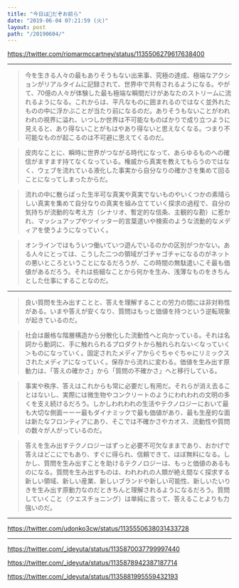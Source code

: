 ```yaml
---
title: "今日は🐑だぞお前ら"
date: "2019-06-04 07:21:59 (火)"
layout: post
path: "/20190604/"
---
```


https://twitter.com/riomarmccartney/status/1135506279617638400

---

> 今を生きる人々の最もありそうもない出来事、究極の達成、極端なアクションがリアルタイムに記録されて、世界中で共有されるようになる。やがて、70億の人々が体験した最も極端な瞬間だけがあなたのストリームに流れるようになる。これからは、平凡なものに囲まれるのではなく並外れたものの中に浮かぶことが当たり前になるのだ。ありそうもないことがわれわれの視界に溢れ、いつしか世界は不可能なものばかりで成り立つように見えると、あり得ないことがもはやあり得ないと思えなくなる。つまり不可能なものが起こるのは不可避に思えてくるのだ。


> 皮肉なことに、瞬時に世界がつながる時代になって、あらゆるものへの確信がますます持てなくなっている。権威から真実を教えてもらうのではなく、ウェブを流れている液化した事実から自分なりの確かさを集めて回ることになってしまったからだ。


> 流れの中に散らばった生半可な真実や真実でないものやいくつかの素晴らしい真実を集めて自分なりの真実を組み立てていく探求の過程で、自分の気持ちが流動的な考え方（シナリオ、暫定的な信条、主観的な勘）に惹かれ、マッシュアップやツイッター的言葉遣いや検索のような流動的なメディアを使うようになっていく。


> オンラインではもういつ働いていつ遊んでいるのかの区別がつかない。ある人々にとっては、こうした二つの領域がゴチャゴチャになるのがネットの悪いところということになるだろうが、この時間の無駄遣いこそ最も価値があるだろう。それは些細なことから何かを生み、浅薄なものをきちんとした仕事にすることなのだ。

---

> 良い質問を生み出すことと、答えを理解することの労力の間には非対称性がある。いまや答えが安くなり、質問はもっと価値を持つという逆転現象が起きているのだ。


> 社会は厳格な階層構造から分散化した流動性へと向かっている。それは名詞から動詞に、手に触れられるプロダクトから触れられない＜なっていく＞ものになっていく。固定されたメディアからぐちゃぐちゃにリミックスされたメディアになっていく。保存から流れに変わる。価値を生み出す原動力は、「答えの確かさ」から「質問の不確かさ」へと移行している。


> 事実や秩序、答えはこれからも常に必要だし有用だ。それらが消え去ることはないし、実際には微生物やコンクリートのようにわれわれの文明の多くを支え続けるだろう。しかしわれわれの生活やテクノロジーにおいて最も大切な側面ーーー最もダイナミックで最も価値があり、最も生産的な面は新たなフロンティアにあり、そこでは不確かさやカオス、流動性や質問の数々が人がっているのだ。


> 答えを生み出すテクノロジーはずっと必要不可欠なままであり、おかげで答えはどこにでもあり、すぐに得られ、信頼できて、ほぼ無料になる。しかし、質問を生み出すことを助けるテクノロジーは、もっと価値のあるものになる。質問を生み出すものは、われわれの人類が絶え間なく探求する新しい領域、新しい産業、新しいブランドや新しい可能性、新しいたいりきを生み出す原動力なのだときちんと理解されるようになるだろう。質問していくこと（クエスチョニング）は単純に言って、答えることよりも力強いのだ。

---

https://twitter.com/udonko3cw/status/1135550638031433728

---

https://twitter.com/_ideyuta/status/1135870037799997440

https://twitter.com/_ideyuta/status/1135878942387187714

https://twitter.com/_ideyuta/status/1135881995559432193
